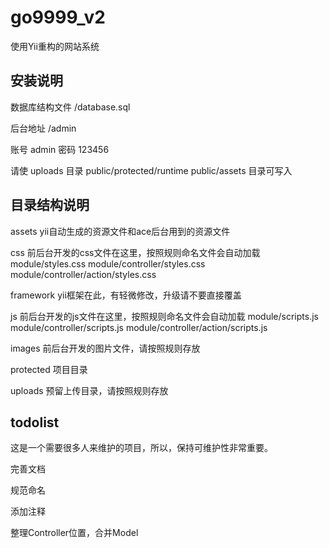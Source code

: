 # go9999_v2
使用Yii重构的网站系统

## 安装说明

数据库结构文件 /database.sql

后台地址 /admin

账号 admin 密码 123456

请使 uploads 目录 public/protected/runtime public/assets 目录可写入

## 目录结构说明

assets yii自动生成的资源文件和ace后台用到的资源文件

css 前后台开发的css文件在这里，按照规则命名文件会自动加载 module/styles.css module/controller/styles.css module/controller/action/styles.css

framework yii框架在此，有轻微修改，升级请不要直接覆盖

js  前后台开发的js文件在这里，按照规则命名文件会自动加载  module/scripts.js module/controller/scripts.js module/controller/action/scripts.js

images 前后台开发的图片文件，请按照规则存放

protected 项目目录

uploads 预留上传目录，请按照规则存放

## todolist

这是一个需要很多人来维护的项目，所以，保持可维护性非常重要。

完善文档

规范命名

添加注释

整理Controller位置，合并Model
